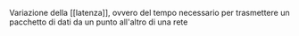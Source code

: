 Variazione della [[latenza]], ovvero del tempo necessario per trasmettere un pacchetto di dati da un punto all'altro di una rete